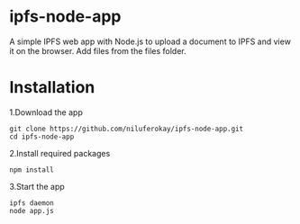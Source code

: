 # ipfs-node-app
A simple IPFS web app with Node.js to upload a document to IPFS and view it on the browser. Add files from the files folder. 

# Installation
1.Download the app
```
git clone https://github.com/niluferokay/ipfs-node-app.git
cd ipfs-node-app
```
2.Install required packages
```
npm install 
```
3.Start the app
```
ipfs daemon
node app.js
```

